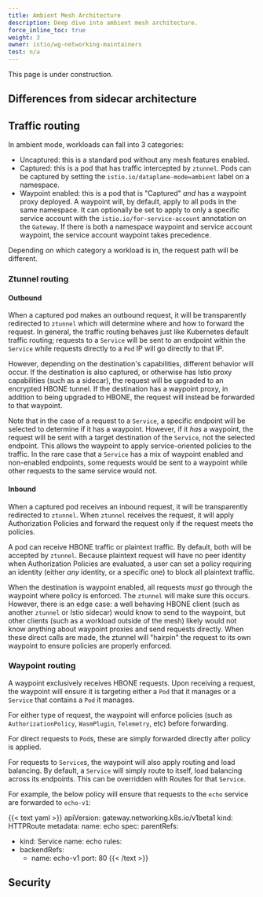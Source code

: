 ```yaml
---
title: Ambient Mesh Architecture
description: Deep dive into ambient mesh architecture.
force_inline_toc: true
weight: 3
owner: istio/wg-networking-maintainers
test: n/a
---
```


This page is under construction.

## Differences from sidecar architecture

## Traffic routing

In ambient mode, workloads can fall into 3 categories:
* Uncaptured: this is a standard pod without any mesh features enabled.
* Captured: this is a pod that has traffic intercepted by `ztunnel`. Pods can be captured by setting the `istio.io/dataplane-mode=ambient` label on a namespace.
* Waypoint enabled: this is a pod that is "Captured" *and* has a waypoint proxy deployed.
  A waypoint will, by default, apply to all pods in the same namespace.
  It can optionally be set to apply to only a specific service account with the `istio.io/for-service-account` annotation on the `Gateway`.
  If there is both a namespace waypoint and service account waypoint, the service account waypoint takes precedence.

Depending on which category a workload is in, the request path will be different.

### Ztunnel routing

#### Outbound

When a captured pod makes an outbound request, it will be transparently redirected to `ztunnel` which will determine where and how to forward the request.
In general, the traffic routing behaves just like Kubernetes default traffic routing;
requests to a `Service` will be sent to an endpoint within the `Service` while requests directly to a `Pod` IP will go directly to that IP.

However, depending on the destination's capabilities, different behavior will occur.
If the destination is also captured, or otherwise has Istio proxy capabilities (such as a sidecar), the request will be upgraded to an encrypted HBONE tunnel.
If the destination has a waypoint proxy, in addition to being upgraded to HBONE, the request will instead be forwarded to that waypoint.

Note that in the case of a request to a `Service`, a specific endpoint will be selected to determine if it has a waypoint.
However, if it *has* a waypoint, the request will be sent with a target destination of the `Service`, not the selected endpoint.
This allows the waypoint to apply service-oriented policies to the traffic.
In the rare case that a `Service` has a mix of waypoint enabled and non-enabled endpoints, some requests would be sent to a waypoint while other requests to the same service would not.

#### Inbound

When a captured pod receives an inbound request, it will be transparently redirected to `ztunnel`.
When `ztunnel` receives the request, it will apply Authorization Policies and forward the request only if the request meets the policies.

A pod can receive HBONE traffic or plaintext traffic.
By default, both will be accepted by `ztunnel`.
Because plaintext request will have no peer identity when Authorization Policies are evaluated,
a user can set a policy requiring an identity (either *any* identity, or a specific one) to block all plaintext traffic.

When the destination is waypoint enabled, all requests *must* go through the waypoint where policy is enforced.
The `ztunnel` will make sure this occurs.
However, there is an edge case: a well behaving HBONE client (such as another `ztunnel` or Istio sidecar) would know to send to the waypoint, but other clients
(such as a workload outside of the mesh) likely would not know anything about waypoint proxies and send requests directly.
When these direct calls are made, the ztunnel will "hairpin" the request to its own waypoint to ensure policies are properly enforced.

### Waypoint routing

A waypoint exclusively receives HBONE requests.
Upon receiving a request, the waypoint will ensure it is targeting either a `Pod` that it manages or a `Service` that contains a `Pod` it manages.

For either type of request, the waypoint will enforce policies (such as `AuthorizationPolicy`, `WasmPlugin`, `Telemetry`, etc) before forwarding.

For direct requests to `Pod`s, these are simply forwarded directly after policy is applied.

For requests to `Service`s, the waypoint will also apply routing and load balancing.
By default, a `Service` will simply route to itself, load balancing across its endpoints.
This can be overridden with Routes for that `Service`.

For example, the below policy will ensure that requests to the `echo` service are forwarded to `echo-v1`:

{{< text yaml >}}
apiVersion: gateway.networking.k8s.io/v1beta1
kind: HTTPRoute
metadata:
  name: echo
spec:
  parentRefs:
  - kind: Service
    name: echo
  rules:
  - backendRefs:
    - name: echo-v1
      port: 80
{{< /text >}}

## Security
